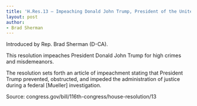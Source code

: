 ```yaml
---
title: 'H.Res.13 — Impeaching Donald John Trump, President of the United States, for high crimes and misdemeanors'
layout: post
author:
- Brad Sherman
---
```


Introduced by Rep. Brad Sherman (D-CA).

This resolution impeaches President Donald John Trump for high crimes and misdemeanors.

The resolution sets forth an article of impeachment stating that President Trump prevented, obstructed, and impeded the administration of justice during a federal [Mueller] investigation.

Source: congress.gov/bill/116th-congress/house-resolution/13
